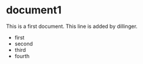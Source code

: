 # document1

This is a first document.
This line is added by dillinger.

* first
* second
* third
* fourth
